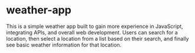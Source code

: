 # weather-app
This is a simple weather app built to gain more experience in JavaScript, integrating APIs, and overall web development. Users can search for a location, then select a location from a list based on their search, and finally see basic weather information for that location.
